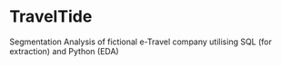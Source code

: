 # TravelTide
Segmentation Analysis of fictional e-Travel company utilising SQL (for extraction) and Python (EDA)
